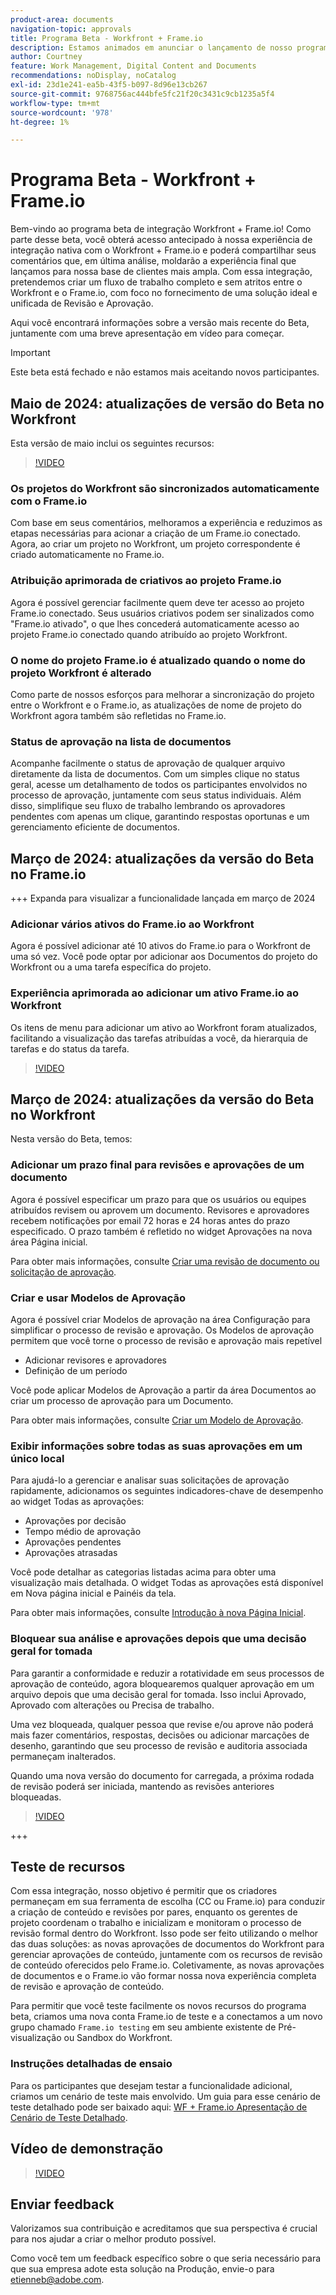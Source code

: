 ```yaml
---
product-area: documents
navigation-topic: approvals
title: Programa Beta - Workfront + Frame.io
description: Estamos animados em anunciar o lançamento de nosso programa do Beta para Workfront + Frame.io. Aqui você encontrará informações sobre a versão mais recente do Beta, juntamente com uma breve apresentação em vídeo para começar.
author: Courtney
feature: Work Management, Digital Content and Documents
recommendations: noDisplay, noCatalog
exl-id: 23d1e241-ea5b-43f5-b097-8d96e13cb267
source-git-commit: 9768756ac444bfe5fc21f20c3431c9cb1235a5f4
workflow-type: tm+mt
source-wordcount: '978'
ht-degree: 1%

---
```


# Programa Beta - Workfront + Frame.io

Bem-vindo ao programa beta de integração Workfront + Frame.io! Como parte desse beta, você obterá acesso antecipado à nossa experiência de integração nativa com o Workfront + Frame.io e poderá compartilhar seus comentários que, em última análise, moldarão a experiência final que lançamos para nossa base de clientes mais ampla. Com essa integração, pretendemos criar um fluxo de trabalho completo e sem atritos entre o Workfront e o Frame.io, com foco no fornecimento de uma solução ideal e unificada de Revisão e Aprovação.

Aqui você encontrará informações sobre a versão mais recente do Beta, juntamente com uma breve apresentação em vídeo para começar.

>[!IMPORTANT]
>
>Este beta está fechado e não estamos mais aceitando novos participantes.


## Maio de 2024: atualizações de versão do Beta no Workfront

Esta versão de maio inclui os seguintes recursos:  

>[!VIDEO](https://video.tv.adobe.com/v/3429129/)

### Os projetos do Workfront são sincronizados automaticamente com o Frame.io

Com base em seus comentários, melhoramos a experiência e reduzimos as etapas necessárias para acionar a criação de um Frame.io conectado.  Agora, ao criar um projeto no Workfront, um projeto correspondente é criado automaticamente no Frame.io. 

### Atribuição aprimorada de criativos ao projeto Frame.io

Agora é possível gerenciar facilmente quem deve ter acesso ao projeto Frame.io conectado. Seus usuários criativos podem ser sinalizados como &quot;Frame.io ativado&quot;, o que lhes concederá automaticamente acesso ao projeto Frame.io conectado quando atribuído ao projeto Workfront.   

### O nome do projeto Frame.io é atualizado quando o nome do projeto Workfront é alterado

Como parte de nossos esforços para melhorar a sincronização do projeto entre o Workfront e o Frame.io, as atualizações de nome de projeto do Workfront agora também são refletidas no Frame.io. 

### Status de aprovação na lista de documentos

Acompanhe facilmente o status de aprovação de qualquer arquivo diretamente da lista de documentos. Com um simples clique no status geral, acesse um detalhamento de todos os participantes envolvidos no processo de aprovação, juntamente com seus status individuais. Além disso, simplifique seu fluxo de trabalho lembrando os aprovadores pendentes com apenas um clique, garantindo respostas oportunas e um gerenciamento eficiente de documentos. 


## Março de 2024: atualizações da versão do Beta no Frame.io

+++ Expanda para visualizar a funcionalidade lançada em março de 2024

### Adicionar vários ativos do Frame.io ao Workfront

Agora é possível adicionar até 10 ativos do Frame.io para o Workfront de uma só vez. Você pode optar por adicionar aos Documentos do projeto do Workfront ou a uma tarefa específica do projeto.

### Experiência aprimorada ao adicionar um ativo Frame.io ao Workfront

Os itens de menu para adicionar um ativo ao Workfront foram atualizados, facilitando a visualização das tarefas atribuídas a você, da hierarquia de tarefas e do status da tarefa.

>[!VIDEO](https://video.tv.adobe.com/v/3428213/)

## Março de 2024: atualizações da versão do Beta no Workfront

Nesta versão do Beta, temos:

### Adicionar um prazo final para revisões e aprovações de um documento

Agora é possível especificar um prazo para que os usuários ou equipes atribuídos revisem ou aprovem um documento. Revisores e aprovadores recebem notificações por email 72 horas e 24 horas antes do prazo especificado. O prazo também é refletido no widget Aprovações na nova área Página inicial.

Para obter mais informações, consulte [Criar uma revisão de documento ou solicitação de aprovação](/help/quicksilver/review-and-approve-work/document-reviews-and-approvals/manage-document-approvals/create-a-document-approval.md).

### Criar e usar Modelos de Aprovação

Agora é possível criar Modelos de aprovação na área Configuração para simplificar o processo de revisão e aprovação. Os Modelos de aprovação permitem que você torne o processo de revisão e aprovação mais repetível

* Adicionar revisores e aprovadores
* Definição de um período

Você pode aplicar Modelos de Aprovação a partir da área Documentos ao criar um processo de aprovação para um Documento.

Para obter mais informações, consulte [Criar um Modelo de Aprovação](/help/quicksilver/review-and-approve-work/document-reviews-and-approvals/manage-document-approvals/create-approval-template.md).

### Exibir informações sobre todas as suas aprovações em um único local

Para ajudá-lo a gerenciar e analisar suas solicitações de aprovação rapidamente, adicionamos os seguintes indicadores-chave de desempenho ao widget Todas as aprovações:

* Aprovações por decisão
* Tempo médio de aprovação
* Aprovações pendentes
* Aprovações atrasadas

Você pode detalhar as categorias listadas acima para obter uma visualização mais detalhada. O widget Todas as aprovações está disponível em Nova página inicial e Painéis da tela.

Para obter mais informações, consulte [Introdução à nova Página Inicial](/help/quicksilver/workfront-basics/using-home/new-home/get-started-with-new-home.md).

### Bloquear sua análise e aprovações depois que uma decisão geral for tomada

Para garantir a conformidade e reduzir a rotatividade em seus processos de aprovação de conteúdo, agora bloquearemos qualquer aprovação em um arquivo depois que uma decisão geral for tomada. Isso inclui Aprovado, Aprovado com alterações ou Precisa de trabalho.

Uma vez bloqueada, qualquer pessoa que revise e/ou aprove não poderá mais fazer comentários, respostas, decisões ou adicionar marcações de desenho, garantindo que seu processo de revisão e auditoria associada permaneçam inalterados.

Quando uma nova versão do documento for carregada, a próxima rodada de revisão poderá ser iniciada, mantendo as revisões anteriores bloqueadas.

>[!VIDEO](https://video.tv.adobe.com/v/3428179/)

+++

## Teste de recursos

Com essa integração, nosso objetivo é permitir que os criadores permaneçam em sua ferramenta de escolha (CC ou Frame.io) para conduzir a criação de conteúdo e revisões por pares, enquanto os gerentes de projeto coordenam o trabalho e inicializam e monitoram o processo de revisão formal dentro do Workfront. Isso pode ser feito utilizando o melhor das duas soluções: as novas aprovações de documentos do Workfront para gerenciar aprovações de conteúdo, juntamente com os recursos de revisão de conteúdo oferecidos pelo Frame.io. Coletivamente, as novas aprovações de documentos e o Frame.io vão formar nossa nova experiência completa de revisão e aprovação de conteúdo. 

Para permitir que você teste facilmente os novos recursos do programa beta, criamos uma nova conta Frame.io de teste e a conectamos a um novo grupo chamado `Frame.io testing` em seu ambiente existente de Pré-visualização ou Sandbox do Workfront.

### Instruções detalhadas de ensaio

Para os participantes que desejam testar a funcionalidade adicional, criamos um cenário de teste mais envolvido. Um guia para esse cenário de teste detalhado pode ser baixado aqui: [WF + Frame.io Apresentação de Cenário de Teste Detalhado](/help/quicksilver/review-and-approve-work/Documents/assets/WF-Frame-Detailed-Walk-Through-May-Release.pdf).


## Vídeo de demonstração

>[!VIDEO](https://video.tv.adobe.com/v/3429092/)

## Enviar feedback

Valorizamos sua contribuição e acreditamos que sua perspectiva é crucial para nos ajudar a criar o melhor produto possível.

Como você tem um feedback específico sobre o que seria necessário para que sua empresa adote esta solução na Produção, envie-o para [etienneb@adobe.com](mailto:etienneb@adobe.com).
